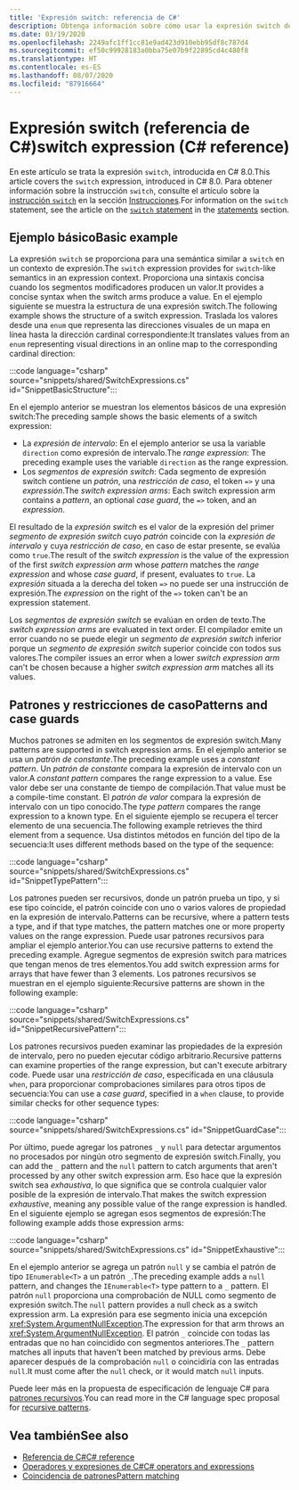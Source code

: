 ```yaml
---
title: 'Expresión switch: referencia de C#'
description: Obtenga información sobre cómo usar la expresión switch de C# para la coincidencia de patrones y otra introspección de datos
ms.date: 03/19/2020
ms.openlocfilehash: 2249afc1ff1cc81e9ad423d910ebb95df8c787d4
ms.sourcegitcommit: ef50c99928183a0bba75e07b9f22895cd4c480f8
ms.translationtype: HT
ms.contentlocale: es-ES
ms.lasthandoff: 08/07/2020
ms.locfileid: "87916664"
---
```

# <a name="switch-expression-c-reference"></a><span data-ttu-id="fdb08-103">Expresión switch (referencia de C#)</span><span class="sxs-lookup"><span data-stu-id="fdb08-103">switch expression (C# reference)</span></span>

<span data-ttu-id="fdb08-104">En este artículo se trata la expresión `switch`, introducida en C# 8.0.</span><span class="sxs-lookup"><span data-stu-id="fdb08-104">This article covers the `switch` expression, introduced in C# 8.0.</span></span> <span data-ttu-id="fdb08-105">Para obtener información sobre la instrucción `switch`, consulte el artículo sobre la [instrucción `switch`](../keywords/switch.md) en la sección [Instrucciones](../keywords/index.md).</span><span class="sxs-lookup"><span data-stu-id="fdb08-105">For information on the `switch` statement, see the article on the [`switch` statement](../keywords/switch.md) in the [statements](../keywords/index.md) section.</span></span>

## <a name="basic-example"></a><span data-ttu-id="fdb08-106">Ejemplo básico</span><span class="sxs-lookup"><span data-stu-id="fdb08-106">Basic example</span></span>

<span data-ttu-id="fdb08-107">La expresión `switch` se proporciona para una semántica similar a `switch` en un contexto de expresión.</span><span class="sxs-lookup"><span data-stu-id="fdb08-107">The `switch` expression provides for `switch`-like semantics in an expression context.</span></span> <span data-ttu-id="fdb08-108">Proporciona una sintaxis concisa cuando los segmentos modificadores producen un valor.</span><span class="sxs-lookup"><span data-stu-id="fdb08-108">It provides a concise syntax when the switch arms produce a value.</span></span> <span data-ttu-id="fdb08-109">En el ejemplo siguiente se muestra la estructura de una expresión switch.</span><span class="sxs-lookup"><span data-stu-id="fdb08-109">The following example shows the structure of a switch expression.</span></span> <span data-ttu-id="fdb08-110">Traslada los valores desde una `enum` que representa las direcciones visuales de un mapa en línea hasta la dirección cardinal correspondiente:</span><span class="sxs-lookup"><span data-stu-id="fdb08-110">It translates values from an `enum` representing visual directions in an online map to the corresponding cardinal direction:</span></span>

:::code language="csharp" source="snippets/shared/SwitchExpressions.cs" id="SnippetBasicStructure":::

<span data-ttu-id="fdb08-111">En el ejemplo anterior se muestran los elementos básicos de una expresión switch:</span><span class="sxs-lookup"><span data-stu-id="fdb08-111">The preceding sample shows the basic elements of a switch expression:</span></span>

- <span data-ttu-id="fdb08-112">La *expresión de intervalo*: En el ejemplo anterior se usa la variable `direction` como expresión de intervalo.</span><span class="sxs-lookup"><span data-stu-id="fdb08-112">The *range expression*: The preceding example uses the variable `direction` as the range expression.</span></span>
- <span data-ttu-id="fdb08-113">Los *segmentos de expresión switch*: Cada segmento de expresión switch contiene un *patrón*, una *restricción de caso*, el token `=>` y una *expressión*.</span><span class="sxs-lookup"><span data-stu-id="fdb08-113">The *switch expression arms*: Each switch expression arm contains a *pattern*, an optional *case guard*, the `=>` token, and an *expression*.</span></span>

<span data-ttu-id="fdb08-114">El resultado de la *expresión switch* es el valor de la expresión del primer *segmento de expresión switch* cuyo *patrón* coincide con la *expresión de intervalo* y cuya *restricción de caso*, en caso de estar presente, se evalúa como `true`.</span><span class="sxs-lookup"><span data-stu-id="fdb08-114">The result of the *switch expression* is the value of the expression of the first *switch expression arm* whose *pattern* matches the *range expression* and whose *case guard*, if present, evaluates to `true`.</span></span> <span data-ttu-id="fdb08-115">La *expresión* situada a la derecha del token `=>` no puede ser una instrucción de expresión.</span><span class="sxs-lookup"><span data-stu-id="fdb08-115">The *expression* on the right of the `=>` token can't be an expression statement.</span></span>

<span data-ttu-id="fdb08-116">Los *segmentos de expresión switch* se evalúan en orden de texto.</span><span class="sxs-lookup"><span data-stu-id="fdb08-116">The *switch expression arms* are evaluated in text order.</span></span> <span data-ttu-id="fdb08-117">El compilador emite un error cuando no se puede elegir un *segmento de expresión switch* inferior porque un *segmento de expresión switch* superior coincide con todos sus valores.</span><span class="sxs-lookup"><span data-stu-id="fdb08-117">The compiler issues an error when a lower *switch expression arm* can't be chosen because a higher *switch expression arm* matches all its values.</span></span>

## <a name="patterns-and-case-guards"></a><span data-ttu-id="fdb08-118">Patrones y restricciones de caso</span><span class="sxs-lookup"><span data-stu-id="fdb08-118">Patterns and case guards</span></span>

<span data-ttu-id="fdb08-119">Muchos patrones se admiten en los segmentos de expresión switch.</span><span class="sxs-lookup"><span data-stu-id="fdb08-119">Many patterns are supported in switch expression arms.</span></span> <span data-ttu-id="fdb08-120">En el ejemplo anterior se usa un *patrón de constante*.</span><span class="sxs-lookup"><span data-stu-id="fdb08-120">The preceding example uses a *constant pattern*.</span></span> <span data-ttu-id="fdb08-121">Un *patrón de constante* compara la expresión de intervalo con un valor.</span><span class="sxs-lookup"><span data-stu-id="fdb08-121">A *constant pattern* compares the range expression to a value.</span></span> <span data-ttu-id="fdb08-122">Ese valor debe ser una constante de tiempo de compilación.</span><span class="sxs-lookup"><span data-stu-id="fdb08-122">That value must be a compile-time constant.</span></span> <span data-ttu-id="fdb08-123">El *patrón de valor* compara la expresión de intervalo con un tipo conocido.</span><span class="sxs-lookup"><span data-stu-id="fdb08-123">The *type pattern* compares the range expression to a known type.</span></span> <span data-ttu-id="fdb08-124">En el siguiente ejemplo se recupera el tercer elemento de una secuencia.</span><span class="sxs-lookup"><span data-stu-id="fdb08-124">The following example retrieves the third element from a sequence.</span></span> <span data-ttu-id="fdb08-125">Usa distintos métodos en función del tipo de la secuencia:</span><span class="sxs-lookup"><span data-stu-id="fdb08-125">It uses different methods based on the type of the sequence:</span></span>

:::code language="csharp" source="snippets/shared/SwitchExpressions.cs" id="SnippetTypePattern":::

<span data-ttu-id="fdb08-126">Los patrones pueden ser recursivos, donde un patrón prueba un tipo, y si ese tipo coincide, el patrón coincide con uno o varios valores de propiedad en la expresión de intervalo.</span><span class="sxs-lookup"><span data-stu-id="fdb08-126">Patterns can be recursive, where a pattern tests a type, and if that type matches, the pattern matches one or more property values on the range expression.</span></span> <span data-ttu-id="fdb08-127">Puede usar patrones recursivos para ampliar el ejemplo anterior.</span><span class="sxs-lookup"><span data-stu-id="fdb08-127">You can use recursive patterns to extend the preceding example.</span></span> <span data-ttu-id="fdb08-128">Agregue segmentos de expresión switch para matrices que tengan menos de tres elementos.</span><span class="sxs-lookup"><span data-stu-id="fdb08-128">You add switch expression arms for arrays that have fewer than 3 elements.</span></span> <span data-ttu-id="fdb08-129">Los patrones recursivos se muestran en el ejemplo siguiente:</span><span class="sxs-lookup"><span data-stu-id="fdb08-129">Recursive patterns are shown in the following example:</span></span>

:::code language="csharp" source="snippets/shared/SwitchExpressions.cs" id="SnippetRecursivePattern":::

<span data-ttu-id="fdb08-130">Los patrones recursivos pueden examinar las propiedades de la expresión de intervalo, pero no pueden ejecutar código arbitrario.</span><span class="sxs-lookup"><span data-stu-id="fdb08-130">Recursive patterns can examine properties of the range expression, but can't execute arbitrary code.</span></span> <span data-ttu-id="fdb08-131">Puede usar una *restricción de caso*, especificada en una cláusula `when`, para proporcionar comprobaciones similares para otros tipos de secuencia:</span><span class="sxs-lookup"><span data-stu-id="fdb08-131">You can use a *case guard*, specified in a `when` clause, to provide similar checks for other sequence types:</span></span>

:::code language="csharp" source="snippets/shared/SwitchExpressions.cs" id="SnippetGuardCase":::

<span data-ttu-id="fdb08-132">Por último, puede agregar los patrones `_` y `null` para detectar argumentos no procesados por ningún otro segmento de expresión switch.</span><span class="sxs-lookup"><span data-stu-id="fdb08-132">Finally, you can add the `_` pattern and the `null` pattern to catch arguments that aren't processed by any other switch expression arm.</span></span> <span data-ttu-id="fdb08-133">Eso hace que la expresión switch sea *exhaustiva*, lo que significa que se controla cualquier valor posible de la expresión de intervalo.</span><span class="sxs-lookup"><span data-stu-id="fdb08-133">That makes the switch expression *exhaustive*, meaning any possible value of the range expression is handled.</span></span> <span data-ttu-id="fdb08-134">En el siguiente ejemplo se agregan esos segmentos de expresión:</span><span class="sxs-lookup"><span data-stu-id="fdb08-134">The following example adds those expression arms:</span></span>

:::code language="csharp" source="snippets/shared/SwitchExpressions.cs" id="SnippetExhaustive":::

<span data-ttu-id="fdb08-135">En el ejemplo anterior se agrega un patrón `null` y se cambia el patrón de tipo `IEnumerable<T>` a un patrón `_`.</span><span class="sxs-lookup"><span data-stu-id="fdb08-135">The preceding example adds a `null` pattern, and changes the `IEnumerable<T>` type pattern to a `_` pattern.</span></span> <span data-ttu-id="fdb08-136">El patrón `null` proporciona una comprobación de NULL como segmento de expresión switch.</span><span class="sxs-lookup"><span data-stu-id="fdb08-136">The `null` pattern provides a null check as a switch expression arm.</span></span> <span data-ttu-id="fdb08-137">La expresión para ese segmento inicia una excepción <xref:System.ArgumentNullException>.</span><span class="sxs-lookup"><span data-stu-id="fdb08-137">The expression for that arm throws an <xref:System.ArgumentNullException>.</span></span> <span data-ttu-id="fdb08-138">El patrón `_` coincide con todas las entradas que no han coincidido con segmentos anteriores.</span><span class="sxs-lookup"><span data-stu-id="fdb08-138">The `_` pattern matches all inputs that haven't been matched by previous arms.</span></span> <span data-ttu-id="fdb08-139">Debe aparecer después de la comprobación `null` o coincidiría con las entradas `null`.</span><span class="sxs-lookup"><span data-stu-id="fdb08-139">It must come after the `null` check, or it would match `null` inputs.</span></span>

<span data-ttu-id="fdb08-140">Puede leer más en la propuesta de especificación de lenguaje C# para [patrones recursivos](~/_csharplang/proposals/csharp-8.0/patterns.md#switch-expression).</span><span class="sxs-lookup"><span data-stu-id="fdb08-140">You can read more in the C# language spec proposal for [recursive patterns](~/_csharplang/proposals/csharp-8.0/patterns.md#switch-expression).</span></span>

## <a name="see-also"></a><span data-ttu-id="fdb08-141">Vea también</span><span class="sxs-lookup"><span data-stu-id="fdb08-141">See also</span></span>

- [<span data-ttu-id="fdb08-142">Referencia de C#</span><span class="sxs-lookup"><span data-stu-id="fdb08-142">C# reference</span></span>](../index.md)
- [<span data-ttu-id="fdb08-143">Operadores y expresiones de C#</span><span class="sxs-lookup"><span data-stu-id="fdb08-143">C# operators and expressions</span></span>](index.md)
- [<span data-ttu-id="fdb08-144">Coincidencia de patrones</span><span class="sxs-lookup"><span data-stu-id="fdb08-144">Pattern matching</span></span>](../../pattern-matching.md)
